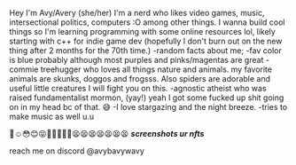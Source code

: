 Hey I'm Avy/Avery (she/her) I'm a nerd who likes video games, music, intersectional politics, computers :O among other things. 
I wanna build cool things so I'm learning programming with some online resources lol, likely starting with c++ for indie game dev (hopefully I don't burn out on the new thing after 2 months for the 70th time.)
 -random facts about me;
 -fav color is blue probably although most purples and pinks/magentas are great
 -commie treehugger who loves all things nature and animals. my favorite animals are skunks, doggos and frogsss. Also spiders are adorable and useful little creatures I will fight you on this.
 -agnostic atheist who was raised fundamentalist mormon, (yay!) yeah I got some fucked up shit going on in my head bc of that. 😅
 -I love stargazing and the night breeze. 
 -tries to make music as well u.u

🥺☺️😳😊😝🐶🤙🏳️‍🌈🤭😫😫😫😫😫😫😫  ***screenshots ur nfts***




 reach me on discord @avybavywavy

<!---
Avybavywavy/Avybavywavy is a ✨ special ✨ repository because its `README.md` (this file) appears on your GitHub profile.
You can click the Preview link to take a look at your changes.
--->
